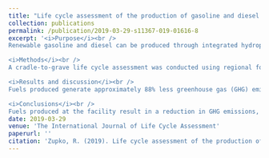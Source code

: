 ```yaml
---
title: "Life cycle assessment of the production of gasoline and diesel from forest residues using integrated hydropyrolysis and hydroconversion"
collection: publications
permalink: /publication/2019-03-29-s11367-019-01616-8
excerpt: '<i>Purpose</i><br />
Renewable gasoline and diesel can be produced through integrated hydropyrolysis and hydroconversion (IH2) using renewable feedstocks such as woody biomass from logging residues. This study assesses the potential environmental impacts of IH2 process fuels manufactured in Ontonagon, Michigan, to determine their environmental impacts and if these manufactured fuels will meet Renewable Fuel Standards (RFS) requirements. The energy return on investment (EROI) is also calculated for comparison to other renewable fuels.<br />

<i>Methods</i><br />
A cradle-to-grave life cycle assessment was conducted using regional forestry, timber harvest, and transportation data from the region. Regional geographic data was used to determine service areas that may provide woody biomass. The service areas were then developed into inventory data based upon the type and distribution of potential woody biomass feedstocks. Survey data from loggers in the region were used to ensure that harvest types were allocated in accordance with regional activity. Remaining inventory items were derived from existing data in the literature or existing life cycle inventory databases. This study uses a functional unit of one megajoule of gasoline or diesel produced using the IH2 process and assessed several environmental indicators as well as EROI.<br />

<i>Results and discussion</i><br />
Fuels produced generate approximately 88% less greenhouse gas (GHG) emissions compared to petroleum fuels given RFS assumptions. Manufacturing and transportation of feedstocks accounts for 92.19% of energy used in production giving a calculated EROI of 4.19 and 4.31 per kilogram of diesel and gasoline, respectively. Pessimistic estimates of soil organic carbon (SOC) loss result in GHG emissions that are approximately 83% lower. If a 1:0.5 displacement ratio of IH2 fuels is considered, the GHG emissions are about 76% lower without SOC loss and 66% lower with. This study demonstrates that while environmental impacts and EROI are sensitive to site selection and SOC estimates, there is a sufficient GHG emission reduction such that IH2 fuels are capable of meeting regulatory requirements.<br />

<i>Conclusions</i><br />
Fuels produced at the facility result in a reduction in GHG emissions, but better site selection may result in less fuel being used in transportation. Reducing the quantity of electricity needed in n-th–generation facilities would also reduce environmental impacts while improving the EROI. The energy mix used to supply IH2 facilities should also be considered during the planning process. Finally, future research may be needed to ensure feedstocks recovered from logging operations match expectations.'
date: 2019-03-29
venue: 'The International Journal of Life Cycle Assessment'
paperurl: ''
citation: 'Zupko, R. (2019). Life cycle assessment of the production of gasoline and diesel from forest residues using integrated hydropyrolysis and hydroconversion. <i>The International Journal of Life Cycle Assessment</i>, 24(10), 1793-1804.'
---
```

